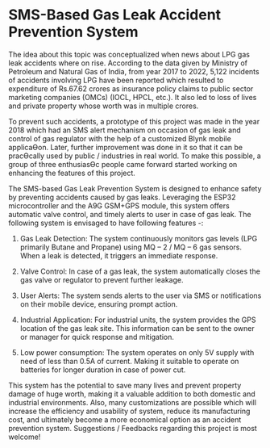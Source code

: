 # SMS-Based Gas Leak Accident Prevention System
 The idea about this topic was conceptualized when news about LPG gas leak accidents where on rise. According to 
the data given by Ministry of Petroleum and Natural Gas of India, from year 2017 to 2022, 5,122 incidents of 
accidents involving LPG have been reported which resulted to expenditure of Rs.67.62 crores as insurance policy 
claims to public sector marketing companies (OMCs) (IOCL, HPCL, etc.). It also led to loss of lives and private property 
whose worth was in multiple crores.

To prevent such accidents, a prototype of this project was made in the year 2018 which had an SMS alert mechanism 
on occasion of gas leak and control of gas regulator with the help of a customized Blynk mobile applicaƟon. Later, 
further improvement was done in it so that it can be pracƟcally used by public / industries in real world. To make this 
possible, a group of three enthusiasƟc people came forward started working on enhancing the features of this 
project. 

The SMS-based Gas Leak Prevention System is designed to enhance safety by preventing accidents caused by gas 
leaks. Leveraging the ESP32 microcontroller and the A9G GSM+GPS module, this system offers automatic valve 
control, and timely alerts to user in case of gas leak. The following system is envisaged to have following features -: 

1) Gas Leak Detection: The system continuously monitors gas levels (LPG primarily Butane and Propane) using 
MQ – 2 / MQ – 6 gas sensors. When a leak is detected, it triggers an immediate response.
 
2) Valve Control: In case of a gas leak, the system automatically closes the gas valve or regulator to prevent 
further leakage.

3) User Alerts: The system sends alerts to the user via SMS or notifications on their mobile device, ensuring 
prompt action. 

4) Industrial Application: For industrial units, the system provides the GPS location of the gas leak site. This 
information can be sent to the owner or manager for quick response and mitigation. 

5) Low power consumption: The system operates on only 5V supply with need of less than 0.5A of current. 
Making it suitable to operate on batteries for longer duration in case of power cut. 

This system has the potential to save many lives and prevent property damage of huge worth, making it a valuable 
addition to both domestic and industrial environments. Also, many customizations are possible which will increase 
the efficiency and usability of system, reduce its manufacturing cost, and ultimately become a more economical 
option as an accident prevention system. Suggestions / Feedbacks regarding this project is most welcome!

